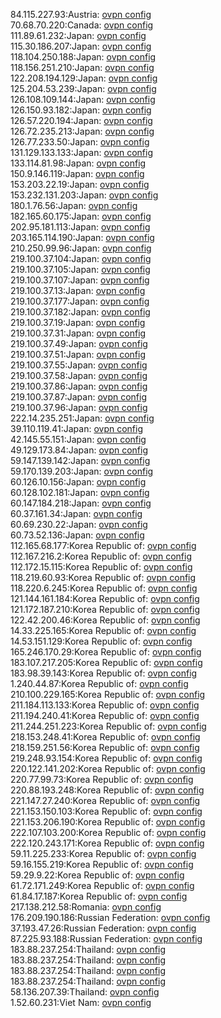 84.115.227.93:Austria: [ovpn config](vpn/84_115_227_93.ovpn)  
70.68.70.220:Canada: [ovpn config](vpn/70_68_70_220.ovpn)  
111.89.61.232:Japan: [ovpn config](vpn/111_89_61_232.ovpn)  
115.30.186.207:Japan: [ovpn config](vpn/115_30_186_207.ovpn)  
118.104.250.188:Japan: [ovpn config](vpn/118_104_250_188.ovpn)  
118.156.251.210:Japan: [ovpn config](vpn/118_156_251_210.ovpn)  
122.208.194.129:Japan: [ovpn config](vpn/122_208_194_129.ovpn)  
125.204.53.239:Japan: [ovpn config](vpn/125_204_53_239.ovpn)  
126.108.109.144:Japan: [ovpn config](vpn/126_108_109_144.ovpn)  
126.150.93.182:Japan: [ovpn config](vpn/126_150_93_182.ovpn)  
126.57.220.194:Japan: [ovpn config](vpn/126_57_220_194.ovpn)  
126.72.235.213:Japan: [ovpn config](vpn/126_72_235_213.ovpn)  
126.77.233.50:Japan: [ovpn config](vpn/126_77_233_50.ovpn)  
131.129.133.133:Japan: [ovpn config](vpn/131_129_133_133.ovpn)  
133.114.81.98:Japan: [ovpn config](vpn/133_114_81_98.ovpn)  
150.9.146.119:Japan: [ovpn config](vpn/150_9_146_119.ovpn)  
153.203.22.19:Japan: [ovpn config](vpn/153_203_22_19.ovpn)  
153.232.131.203:Japan: [ovpn config](vpn/153_232_131_203.ovpn)  
180.1.76.56:Japan: [ovpn config](vpn/180_1_76_56.ovpn)  
182.165.60.175:Japan: [ovpn config](vpn/182_165_60_175.ovpn)  
202.95.181.113:Japan: [ovpn config](vpn/202_95_181_113.ovpn)  
203.165.114.190:Japan: [ovpn config](vpn/203_165_114_190.ovpn)  
210.250.99.96:Japan: [ovpn config](vpn/210_250_99_96.ovpn)  
219.100.37.104:Japan: [ovpn config](vpn/219_100_37_104.ovpn)  
219.100.37.105:Japan: [ovpn config](vpn/219_100_37_105.ovpn)  
219.100.37.107:Japan: [ovpn config](vpn/219_100_37_107.ovpn)  
219.100.37.13:Japan: [ovpn config](vpn/219_100_37_13.ovpn)  
219.100.37.177:Japan: [ovpn config](vpn/219_100_37_177.ovpn)  
219.100.37.182:Japan: [ovpn config](vpn/219_100_37_182.ovpn)  
219.100.37.19:Japan: [ovpn config](vpn/219_100_37_19.ovpn)  
219.100.37.31:Japan: [ovpn config](vpn/219_100_37_31.ovpn)  
219.100.37.49:Japan: [ovpn config](vpn/219_100_37_49.ovpn)  
219.100.37.51:Japan: [ovpn config](vpn/219_100_37_51.ovpn)  
219.100.37.55:Japan: [ovpn config](vpn/219_100_37_55.ovpn)  
219.100.37.58:Japan: [ovpn config](vpn/219_100_37_58.ovpn)  
219.100.37.86:Japan: [ovpn config](vpn/219_100_37_86.ovpn)  
219.100.37.87:Japan: [ovpn config](vpn/219_100_37_87.ovpn)  
219.100.37.96:Japan: [ovpn config](vpn/219_100_37_96.ovpn)  
222.14.235.251:Japan: [ovpn config](vpn/222_14_235_251.ovpn)  
39.110.119.41:Japan: [ovpn config](vpn/39_110_119_41.ovpn)  
42.145.55.151:Japan: [ovpn config](vpn/42_145_55_151.ovpn)  
49.129.173.84:Japan: [ovpn config](vpn/49_129_173_84.ovpn)  
59.147.139.142:Japan: [ovpn config](vpn/59_147_139_142.ovpn)  
59.170.139.203:Japan: [ovpn config](vpn/59_170_139_203.ovpn)  
60.126.10.156:Japan: [ovpn config](vpn/60_126_10_156.ovpn)  
60.128.102.181:Japan: [ovpn config](vpn/60_128_102_181.ovpn)  
60.147.184.218:Japan: [ovpn config](vpn/60_147_184_218.ovpn)  
60.37.161.34:Japan: [ovpn config](vpn/60_37_161_34.ovpn)  
60.69.230.22:Japan: [ovpn config](vpn/60_69_230_22.ovpn)  
60.73.52.136:Japan: [ovpn config](vpn/60_73_52_136.ovpn)  
112.165.68.177:Korea Republic of: [ovpn config](vpn/112_165_68_177.ovpn)  
112.167.216.2:Korea Republic of: [ovpn config](vpn/112_167_216_2.ovpn)  
112.172.15.115:Korea Republic of: [ovpn config](vpn/112_172_15_115.ovpn)  
118.219.60.93:Korea Republic of: [ovpn config](vpn/118_219_60_93.ovpn)  
118.220.6.245:Korea Republic of: [ovpn config](vpn/118_220_6_245.ovpn)  
121.144.161.184:Korea Republic of: [ovpn config](vpn/121_144_161_184.ovpn)  
121.172.187.210:Korea Republic of: [ovpn config](vpn/121_172_187_210.ovpn)  
122.42.200.46:Korea Republic of: [ovpn config](vpn/122_42_200_46.ovpn)  
14.33.225.165:Korea Republic of: [ovpn config](vpn/14_33_225_165.ovpn)  
14.53.151.129:Korea Republic of: [ovpn config](vpn/14_53_151_129.ovpn)  
165.246.170.29:Korea Republic of: [ovpn config](vpn/165_246_170_29.ovpn)  
183.107.217.205:Korea Republic of: [ovpn config](vpn/183_107_217_205.ovpn)  
183.98.39.143:Korea Republic of: [ovpn config](vpn/183_98_39_143.ovpn)  
1.240.44.87:Korea Republic of: [ovpn config](vpn/1_240_44_87.ovpn)  
210.100.229.165:Korea Republic of: [ovpn config](vpn/210_100_229_165.ovpn)  
211.184.113.133:Korea Republic of: [ovpn config](vpn/211_184_113_133.ovpn)  
211.194.240.41:Korea Republic of: [ovpn config](vpn/211_194_240_41.ovpn)  
211.244.251.223:Korea Republic of: [ovpn config](vpn/211_244_251_223.ovpn)  
218.153.248.41:Korea Republic of: [ovpn config](vpn/218_153_248_41.ovpn)  
218.159.251.56:Korea Republic of: [ovpn config](vpn/218_159_251_56.ovpn)  
219.248.93.154:Korea Republic of: [ovpn config](vpn/219_248_93_154.ovpn)  
220.122.141.202:Korea Republic of: [ovpn config](vpn/220_122_141_202.ovpn)  
220.77.99.73:Korea Republic of: [ovpn config](vpn/220_77_99_73.ovpn)  
220.88.193.248:Korea Republic of: [ovpn config](vpn/220_88_193_248.ovpn)  
221.147.27.240:Korea Republic of: [ovpn config](vpn/221_147_27_240.ovpn)  
221.153.150.103:Korea Republic of: [ovpn config](vpn/221_153_150_103.ovpn)  
221.153.206.190:Korea Republic of: [ovpn config](vpn/221_153_206_190.ovpn)  
222.107.103.200:Korea Republic of: [ovpn config](vpn/222_107_103_200.ovpn)  
222.120.243.171:Korea Republic of: [ovpn config](vpn/222_120_243_171.ovpn)  
59.11.225.233:Korea Republic of: [ovpn config](vpn/59_11_225_233.ovpn)  
59.16.155.219:Korea Republic of: [ovpn config](vpn/59_16_155_219.ovpn)  
59.29.9.22:Korea Republic of: [ovpn config](vpn/59_29_9_22.ovpn)  
61.72.171.249:Korea Republic of: [ovpn config](vpn/61_72_171_249.ovpn)  
61.84.17.187:Korea Republic of: [ovpn config](vpn/61_84_17_187.ovpn)  
217.138.212.58:Romania: [ovpn config](vpn/217_138_212_58.ovpn)  
176.209.190.186:Russian Federation: [ovpn config](vpn/176_209_190_186.ovpn)  
37.193.47.26:Russian Federation: [ovpn config](vpn/37_193_47_26.ovpn)  
87.225.93.188:Russian Federation: [ovpn config](vpn/87_225_93_188.ovpn)  
183.88.237.254:Thailand: [ovpn config](vpn/183_88_237_254.ovpn)  
183.88.237.254:Thailand: [ovpn config](vpn/183_88_237_254.ovpn)  
183.88.237.254:Thailand: [ovpn config](vpn/183_88_237_254.ovpn)  
183.88.237.254:Thailand: [ovpn config](vpn/183_88_237_254.ovpn)  
58.136.207.39:Thailand: [ovpn config](vpn/58_136_207_39.ovpn)  
1.52.60.231:Viet Nam: [ovpn config](vpn/1_52_60_231.ovpn)  
